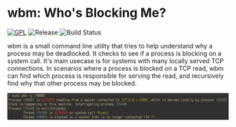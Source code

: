# wbm: Who's Blocking Me?
[![GPL](https://img.shields.io/github/license/Namr/wbm)](https://github.com/namr/wbm/blob/main/LICENSE-GPL)
![Release](https://img.shields.io/badge/Release-0.1.0-blue)
![Build Status](https://img.shields.io/github/actions/workflow/status/Namr/wbm/build.yml)

wbm is a small command line utility that tries to help understand why a process may be deadlocked. It checks to see if a process is blocking on a system call. It's main usecase is for systems with many locally served TCP connections. In scenarios where a process is blocked on a TCP read, wbm can find which process is responsible for serving the read, and recursively find why that other process may be blocked.

![example](./docs/example.png)
